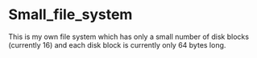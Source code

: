 # Small_file_system
This is my own file system which has only a small number of disk blocks (currently 16) and each disk block is currently only 64 bytes long.
